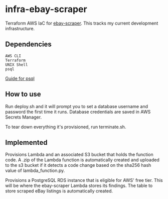 # infra-ebay-scraper
Terraform AWS IaC for [ebay-scraper](https://github.com/hunter-meloche/ebay-scraper). This tracks my current development infrastructure.

## Dependencies
```
AWS CLI
Terraform
UNIX Shell
psql
```
[Guide for psql](https://www.compose.com/articles/postgresql-tips-installing-the-postgresql-client/)
## How to use
Run deploy.sh and it will prompt you to set a database username and password the first time it runs. Database credentials are saved in AWS Secrets Manager.

To tear down everything it's provisioned, run terminate.sh.

## Implemented
Provisions Lambda and an associated S3 bucket that holds the function code. A .zip of the Lambda function is automatically created and uploaded to the s3 bucket if it detects a code change based on the sha256 hash value of lambda_function.py.

Provisions a PostgreSQL RDS instance that is eligible for AWS' free tier. This will be where the ebay-scraper Lambda stores its findings. The table to store scraped eBay listings is automatically created.
